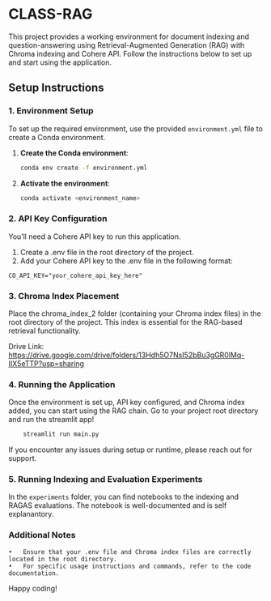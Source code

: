 # CLASS-RAG

This project provides a working environment for document indexing and question-answering using Retrieval-Augmented Generation (RAG) with Chroma indexing and Cohere API. Follow the instructions below to set up and start using the application.

## Setup Instructions

### 1. Environment Setup
To set up the required environment, use the provided `environment.yml` file to create a Conda environment.

1. **Create the Conda environment**:
   ```bash
   conda env create -f environment.yml
   ```

2.	**Activate the environment**:
    ```bash
    conda activate <environment_name>
    ```

### 2. API Key Configuration

You’ll need a Cohere API key to run this application.
1.	Create a .env file in the root directory of the project.
2.	Add your Cohere API key to the .env file in the following format:

```CO_API_KEY="your_cohere_api_key_here"```

### 3. Chroma Index Placement

Place the chroma_index_2 folder (containing your Chroma index files) in the root directory of the project. This index is essential for the RAG-based retrieval functionality.

Drive Link: https://drive.google.com/drive/folders/13Hdh5O7NsI52bBu3gGR0lMq-IIX5eTTP?usp=sharing

### 4. Running the Application

Once the environment is set up, API key configured, and Chroma index added, you can start using the RAG chain. Go to your project root directory and run the streamlit app!

```bash
    streamlit run main.py
```
If you encounter any issues during setup or runtime, please reach out for support.


### 5. Running Indexing and Evaluation Experiments

In the `experiments` folder, you can find notebooks to the indexing and RAGAS evaluations. The notebook is well-documented and is self explanantory.

### Additional Notes

	•	Ensure that your .env file and Chroma index files are correctly located in the root directory.
	•	For specific usage instructions and commands, refer to the code documentation.

Happy coding!
